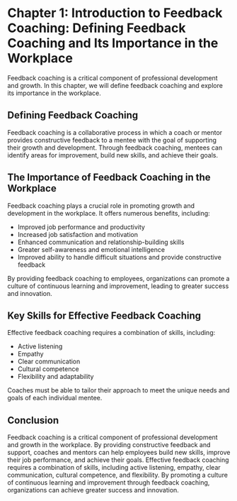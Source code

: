 Chapter 1: Introduction to Feedback Coaching: Defining Feedback Coaching and Its Importance in the Workplace
============================================================================================================

Feedback coaching is a critical component of professional development and growth. In this chapter, we will define feedback coaching and explore its importance in the workplace.

Defining Feedback Coaching
--------------------------

Feedback coaching is a collaborative process in which a coach or mentor provides constructive feedback to a mentee with the goal of supporting their growth and development. Through feedback coaching, mentees can identify areas for improvement, build new skills, and achieve their goals.

The Importance of Feedback Coaching in the Workplace
----------------------------------------------------

Feedback coaching plays a crucial role in promoting growth and development in the workplace. It offers numerous benefits, including:

* Improved job performance and productivity
* Increased job satisfaction and motivation
* Enhanced communication and relationship-building skills
* Greater self-awareness and emotional intelligence
* Improved ability to handle difficult situations and provide constructive feedback

By providing feedback coaching to employees, organizations can promote a culture of continuous learning and improvement, leading to greater success and innovation.

Key Skills for Effective Feedback Coaching
------------------------------------------

Effective feedback coaching requires a combination of skills, including:

* Active listening
* Empathy
* Clear communication
* Cultural competence
* Flexibility and adaptability

Coaches must be able to tailor their approach to meet the unique needs and goals of each individual mentee.

Conclusion
----------

Feedback coaching is a critical component of professional development and growth in the workplace. By providing constructive feedback and support, coaches and mentors can help employees build new skills, improve their job performance, and achieve their goals. Effective feedback coaching requires a combination of skills, including active listening, empathy, clear communication, cultural competence, and flexibility. By promoting a culture of continuous learning and improvement through feedback coaching, organizations can achieve greater success and innovation.
